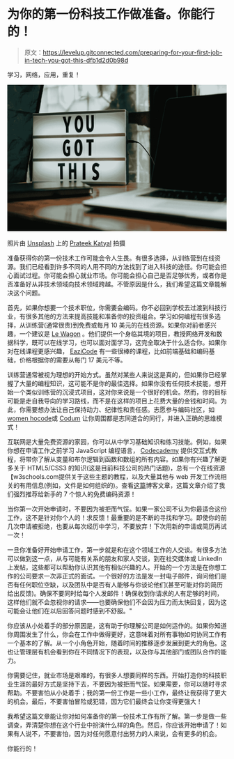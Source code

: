 # 为你的第一份科技工作做准备。你能行的！

> 原文：<https://levelup.gitconnected.com/preparing-for-your-first-job-in-tech-you-got-this-dfb1d2d0b98d>

学习，网络，应用，重复！

![](img/f7c652d9576f4c43fb34c22f3db8ecd3.png)

照片由 [Unsplash](https://unsplash.com/s/photos/you-got-this?utm_source=unsplash&utm_medium=referral&utm_content=creditCopyText) 上的 [Prateek Katyal](https://unsplash.com/@prateekkatyal?utm_source=unsplash&utm_medium=referral&utm_content=creditCopyText) 拍摄

准备获得你的第一份技术工作可能会令人生畏。有很多选择，从训练营到在线资源。我们已经看到许多不同的人用不同的方法找到了进入科技的途径。你可能会担心面试过程。你可能会担心就业市场。你可能会担心自己是否足够优秀，或者你是否准备好从非技术领域向技术领域跨越。不管原因是什么，我们希望这篇文章能解决这个问题。

首先，如果你想要一个技术职位，你需要会编码。你不必回到学校去过渡到科技行业，有很多其他的方法来提高技能和准备你的投资组合。学习如何编程有很多选择，从训练营(通常很贵)到免费或每月 10 美元的在线资源。如果你对前者感兴趣，一个建议是 [Le Wagon](https://www.lewagon.com/) 。他们提供一个身临其境的项目，教授网络开发和数据科学，既可以在线学习，也可以面对面学习，这完全取决于什么适合你。如果你对在线课程更感兴趣， [EaziCode](https://eazicode.com/) 有一些很棒的课程，比如前端基础和编码基础，价格根据你的需要从每门 17 美元不等。

训练营通常被视为理想的开始方式。虽然对某些人来说这是真的，但如果你已经掌握了大量的编程知识，这可能不是你的最佳选择。如果你没有任何技术技能，想开始一个类似训练营的沉浸式项目，这对你来说是一个很好的机会。然而，你的目标可能是走自我导向的学习路线，而不是在这样的项目上花费大量的金钱和时间。为此，你需要想办法让自己保持动力、纪律性和责任感。志愿参与编码社区，如[women hocode](http://womenwhocode.com)或 [Codum](http://codum.cc) 让你周围都是志同道合的同行，并进入正确的思维模式！

互联网是大量免费资源的家园，你可以从中学习基础知识和练习技能。例如，如果你想在申请工作之前学习 JavaScript 编程语言， [Codecademy](http://codeacademy.com/) 提供交互式教程，将带你了解从变量和布尔逻辑到函数和数组的所有内容。如果你有兴趣了解更多关于 HTML5/CSS3 的知识(这是目前科技公司的热门话题)，总有一个在线资源【w3schools.com提供关于这些主题的教程，以及大量其他与 web 开发工作流相关的有用信息(例如，文件是如何组织的)。查看[这篇](https://codum.cc/blog-detail/5)博客文章，这篇文章介绍了我们强烈推荐给新手的 7 个惊人的免费编码资源！

当你第一次开始申请时，不要因为被拒而气馁。如果一家公司不认为你最适合这份工作，这不是针对你个人的！求反馈！最重要的是不断的寻找和学习。即使你的前几次申请被拒绝，也要从每次经历中学习，不要放弃！下次用新的申请或简历再试一次！

一旦你准备好开始申请工作，第一步就是和在这个领域工作的人交谈。有很多方法可以做到这一点，从与可能有关系的朋友和家人交谈，到在社交媒体或 LinkedIn 上发帖，这些都可以帮助你认识其他有相似兴趣的人。开始的一个方法是在你想工作的公司要求一次非正式的面试。一个很好的方法是发一封电子邮件，询问他们是否有任何职位空缺，以及团队中是否有人能够与你谈论他们(甚至可能对你的简历给出反馈)。确保不要同时给每个人发邮件！确保收到你请求的人有足够的时间，这样他们就不会忽视你的请求——也要确保他们不会因为压力而太快回复，因为这可能会让他们在以后回答问题时感到不舒服。"

你应该从小处着手的部分原因是，这有助于你理解公司是如何运作的。如果你知道你周围发生了什么，你会在工作中做得更好，这意味着对所有事物如何协同工作有一个基本的了解。从一个小角色开始，随着时间的推移逐步发展到更大的角色。这也让管理层有机会看到你在不同情况下的表现，以及你与其他部门或团队合作的能力。

你需要记住，就业市场是艰难的，有很多人想要同样的东西。开始打造你的科技职业生涯的最好方式是坚持下去，不要因为被拒而气馁。如果需要，你可以随时寻求帮助。不要害怕从小处着手；我的第一份工作是一些小工作，最终让我获得了更大的机会。最后，不要害怕冒险或犯错，因为它们最终会让你变得更强大！

我希望这篇文章能让你对如何准备你的第一份技术工作有所了解。第一步是做一些调查，弄清楚你想在这个行业中扮演什么样的角色。然后，你应该开始申请了！如果有人说不，不要害怕，因为对任何愿意付出努力的人来说，会有更多的机会。

你能行的！